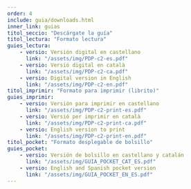 ```yaml
---
order: 4
include: guia/downloads.html
inner_link: guias
titol_seccio: "Descárgate la guía"
titol_lectura: "Formato lectura"
guies_lectura:
    - versio: Versión digital en castellano
      link: "/assets/img/PDP-c2-es.pdf"
    - versio: Versió digital en català
      link: "/assets/img/PDP-c2-ca.pdf"
    - versio: Digital version in English
      link: "/assets/img/PDP-c2-en.pdf"  
titol_imprimir: "Formato para imprimir (librito)"
guies_imprimir:
    - versio: Versión para imprimir en castellano
      link: "/assets/img/PDP-c2-print-es.pdf"
    - versio: Versió per imprimir en català
      link: "/assets/img/PDP-c2-print-ca.pdf"
    - versio: English version to print
      link: "/assets/img/PDP-c2-print-en.pdf"
titol_pocket: "Formato desplegable de bolsillo"
guies_pocket:
    - versio: Versión de bolsillo en castellano y catalán
      link: "/assets/img/GUIA_POCKET_CAT_ES.pdf"
    - versio: English and Spanish pocket version
      link: "/assets/img/GUIA_POCKET_EN_ES.pdf"
---
```

